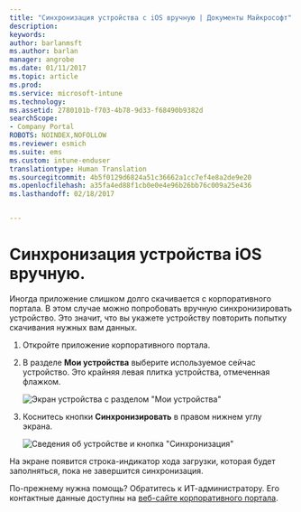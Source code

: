 ```yaml
---
title: "Синхронизация устройства с iOS вручную | Документы Майкрософт"
description: 
keywords: 
author: barlanmsft
ms.author: barlan
manager: angrobe
ms.date: 01/11/2017
ms.topic: article
ms.prod: 
ms.service: microsoft-intune
ms.technology: 
ms.assetid: 2780101b-f703-4b78-9d33-f68490b9382d
searchScope:
- Company Portal
ROBOTS: NOINDEX,NOFOLLOW
ms.reviewer: esmich
ms.suite: ems
ms.custom: intune-enduser
translationtype: Human Translation
ms.sourcegitcommit: 4b5f0129d6824a51c36662a1cc7ef4e8a2de9e20
ms.openlocfilehash: a35fa4ed88f1cb0e0e4e96b26bb76c009a25e436
ms.lasthandoff: 02/18/2017


---
```



# <a name="sync-your-ios-device-manually"></a>Синхронизация устройства iOS вручную.

Иногда приложение слишком долго скачивается с корпоративного портала. В этом случае можно попробовать вручную синхронизировать устройство. Это значит, что вы укажете устройству повторить попытку скачивания нужных вам данных.

1. Откройте приложение корпоративного портала.

2. В разделе **Мои устройства** выберите используемое сейчас устройство. Это крайняя левая плитка устройства, отмеченная флажком.

    ![Экран устройства с разделом "Мои устройства"](./media/ios-sync-1-comp-portal-apps.png)

3. Коснитесь кнопки **Синхронизировать** в правом нижнем углу экрана.

    ![Сведения об устройстве и кнопка "Синхронизация"](./media/ios-sync-2-sync-button.png)

На экране появится строка-индикатор хода загрузки, которая будет заполняться, пока не завершится синхронизация.

По-прежнему нужна помощь? Обратитесь к ИТ-администратору. Его контактные данные доступны на [веб-сайте корпоративного портала](http://portal.manage.microsoft.com).

